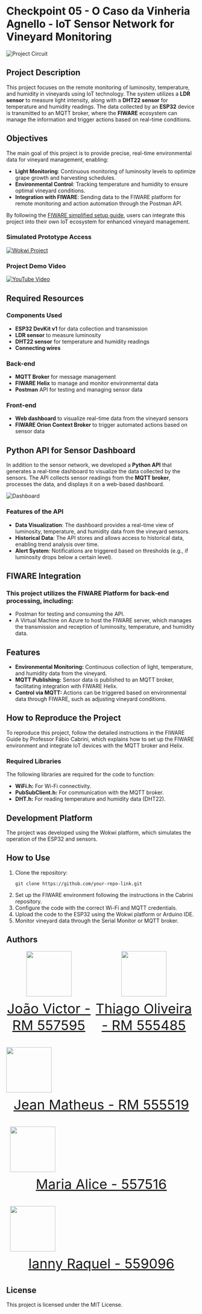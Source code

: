 # Checkpoint 05 - O Caso da Vinheria Agnello - IoT Sensor Network for Vineyard Monitoring

![Project Circuit](img/circuito.png)

## Project Description

This project focuses on the remote monitoring of luminosity, temperature, and humidity in vineyards using IoT technology. The system utilizes a **LDR sensor** to measure light intensity, along with a **DHT22 sensor** for temperature and humidity readings. The data collected by an **ESP32** device is transmitted to an MQTT broker, where the **FIWARE** ecosystem can manage the information and trigger actions based on real-time conditions.

## Objectives

The main goal of this project is to provide precise, real-time environmental data for vineyard management, enabling:

- **Light Monitoring**: Continuous monitoring of luminosity levels to optimize grape growth and harvesting schedules.
- **Environmental Control**: Tracking temperature and humidity to ensure optimal vineyard conditions.
- **Integration with FIWARE**: Sending data to the FIWARE platform for remote monitoring and action automation through the Postman API.

By following the [FIWARE simplified setup guide](https://github.com/fabiocabrini/fiware), users can integrate this project into their own IoT ecosystem for enhanced vineyard management.

### Simulated Prototype Access

[![Wokwi Project](img/wokwi.png)](https://wokwi.com/projects/your-wokwi-project-link)

### Project Demo Video

[![YouTube Video](img/youtube.png)](https://youtube.com/your-video-link)

## Required Resources

### Components Used

- **ESP32 DevKit v1** for data collection and transmission
- **LDR sensor** to measure luminosity
- **DHT22 sensor** for temperature and humidity readings
- **Connecting wires**

### Back-end

- **MQTT Broker** for message management
- **FIWARE Helix** to manage and monitor environmental data
- **Postman** API for testing and managing sensor data

### Front-end

- **Web dashboard** to visualize real-time data from the vineyard sensors
- **FIWARE Orion Context Broker** to trigger automated actions based on sensor data

## Python API for Sensor Dashboard

In addition to the sensor network, we developed a **Python API** that generates a real-time dashboard to visualize the data collected by the sensors. The API collects sensor readings from the **MQTT broker**, processes the data, and displays it on a web-based dashboard.

![Dashboard](img/dashboard.png)

### Features of the API

- **Data Visualization**: The dashboard provides a real-time view of luminosity, temperature, and humidity data from the vineyard sensors.
- **Historical Data**: The API stores and allows access to historical data, enabling trend analysis over time.
- **Alert System**: Notifications are triggered based on thresholds (e.g., if luminosity drops below a certain level).

## FIWARE Integration

### This project utilizes the FIWARE Platform for back-end processing, including:

- Postman for testing and consuming the API.
- A Virtual Machine on Azure to host the FIWARE server, which manages the transmission and reception of luminosity, temperature, and humidity data.

## Features

- **Environmental Monitoring:** Continuous collection of light, temperature, and humidity data from the vineyard.
- **MQTT Publishing:** Sensor data is published to an MQTT broker, facilitating integration with FIWARE Helix.
- **Control via MQTT:** Actions can be triggered based on environmental data through FIWARE, such as adjusting vineyard conditions.

## How to Reproduce the Project

To reproduce this project, follow the detailed instructions in the FIWARE Guide by Professor Fábio Cabrini, which explains how to set up the FIWARE environment and integrate IoT devices with the MQTT broker and Helix.

### Required Libraries

The following libraries are required for the code to function:

- **WiFi.h:** For Wi-Fi connectivity.
- **PubSubClient.h:** For communication with the MQTT broker.
- **DHT.h:** For reading temperature and humidity data (DHT22).

## Development Platform

The project was developed using the Wokwi platform, which simulates the operation of the ESP32 and sensors.

## How to Use

1. Clone the repository:
   ```
   git clone https://github.com/your-repo-link.git
   ```
2. Set up the FIWARE environment following the instructions in the Cabrini repository.
3. Configure the code with the correct Wi-Fi and MQTT credentials.
4. Upload the code to the ESP32 using the Wokwi platform or Arduino IDE.
5. Monitor vineyard data through the Serial Monitor or MQTT broker.

## Authors

<div style="display: flex; justify-content: space-between; align-items: center;">
<a href="https://github.com/jaoAprendiz" target="_blank" style="text-align: center; margin-right: 10px;">
<img loading="lazy" src="https://avatars.githubusercontent.com/jaoAprendiz" width=120>
<p style="font-size:min(2vh, 36px); margin-top: 10px;">João Victor - RM 557595</p>
</a>

<a href="https://github.com/K1rit03" target="_blank" style="text-align: center; margin-right: 10px;">
<img loading="lazy" src="https://avatars.githubusercontent.com/K1rit03" width=120>
<p style="font-size:min(2vh, 36px); margin-top: 10px;">Thiago Oliveira - RM 555485</p>
</a>
</div>

<a href="https://github.com/JeannMatheuss" target="_blank" style="text-align: center; margin-right: 10px;">
<img loading="lazy" src="https://avatars.githubusercontent.com/JeannMatheuss" width=120>
<p style="font-size:min(2vh, 36px); margin-top: 10px;">Jean Matheus - RM 555519</p>
</a>


<a href="https://github.com/Malice112" target="_blank" style="text-align: center; margin-right: 10px;">
<img loading="lazy" src="https://github.com/Alicee112" width=120>
<p style="font-size:min(2vh, 36px); margin-top: 10px;">Maria Alice - 557516</p>
</a>


<a href="https://github.com/iannyrfs" target="_blank" style="text-align: center; margin-right: 10px;">
<img loading="lazy" src="https://github.com/iannyrfs" width=120>
<p style="font-size:min(2vh, 36px); margin-top: 10px;">Ianny Raquel - 559096</p>
</a>
</div>

## License

This project is licensed under the MIT License.

